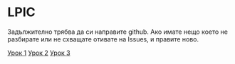 # LPIC

Задължително трябва да си направите github.
Ако имате нещо което не разбирате или не схващате отивате на Issues, и правите ново.


[Урок 1](../master/lesson1/1-Intro.pdf)
[Урок 2](../master/lesson2/CommandLine%26FSH.pdf)
[Урок 3](../master/lesson3.4/Permissions%20and%20other%20stuff.pdf)
